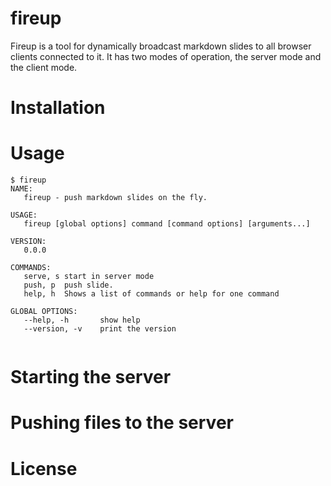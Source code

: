 # fireup

Fireup is a tool for dynamically broadcast markdown slides to all browser clients connected to it. It has two modes of operation, the 
server mode and the client mode.


# Installation


# Usage

```
$ fireup 
NAME:
   fireup - push markdown slides on the fly.

USAGE:
   fireup [global options] command [command options] [arguments...]
   
VERSION:
   0.0.0
   
COMMANDS:
   serve, s	start in server mode
   push, p	push slide.
   help, h	Shows a list of commands or help for one command
   
GLOBAL OPTIONS:
   --help, -h		show help
   --version, -v	print the version


```

# Starting the server

# Pushing files to the server

# License



